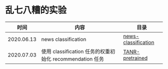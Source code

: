 # 乱七八糟的实验

| 时间       | 内容                                                     | 目录                                         |
| ---------- | -------------------------------------------------------- | -------------------------------------------- |
| 2020.06.13 | news classification                                      | [news-classification](./news-classification) |
| 2020.07.03 | 使用 classification 任务的权重初始化 recommendation 任务 | [TANR-pretrained](./TANR-pretrained)         |

